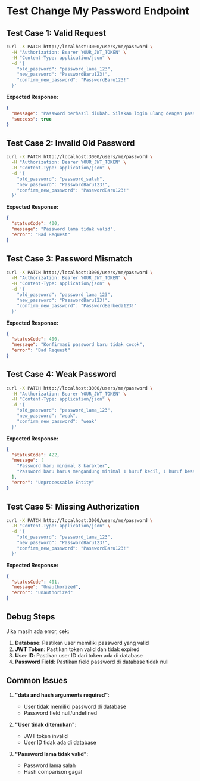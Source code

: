 # Test Change My Password Endpoint

## Test Case 1: Valid Request
```bash
curl -X PATCH http://localhost:3000/users/me/password \
  -H "Authorization: Bearer YOUR_JWT_TOKEN" \
  -H "Content-Type: application/json" \
  -d '{
    "old_password": "password_lama_123",
    "new_password": "PasswordBaru123!",
    "confirm_new_password": "PasswordBaru123!"
  }'
```

**Expected Response:**
```json
{
  "message": "Password berhasil diubah. Silakan login ulang dengan password baru.",
  "success": true
}
```

## Test Case 2: Invalid Old Password
```bash
curl -X PATCH http://localhost:3000/users/me/password \
  -H "Authorization: Bearer YOUR_JWT_TOKEN" \
  -H "Content-Type: application/json" \
  -d '{
    "old_password": "password_salah",
    "new_password": "PasswordBaru123!",
    "confirm_new_password": "PasswordBaru123!"
  }'
```

**Expected Response:**
```json
{
  "statusCode": 400,
  "message": "Password lama tidak valid",
  "error": "Bad Request"
}
```

## Test Case 3: Password Mismatch
```bash
curl -X PATCH http://localhost:3000/users/me/password \
  -H "Authorization: Bearer YOUR_JWT_TOKEN" \
  -H "Content-Type: application/json" \
  -d '{
    "old_password": "password_lama_123",
    "new_password": "PasswordBaru123!",
    "confirm_new_password": "PasswordBerbeda123!"
  }'
```

**Expected Response:**
```json
{
  "statusCode": 400,
  "message": "Konfirmasi password baru tidak cocok",
  "error": "Bad Request"
}
```

## Test Case 4: Weak Password
```bash
curl -X PATCH http://localhost:3000/users/me/password \
  -H "Authorization: Bearer YOUR_JWT_TOKEN" \
  -H "Content-Type: application/json" \
  -d '{
    "old_password": "password_lama_123",
    "new_password": "weak",
    "confirm_new_password": "weak"
  }'
```

**Expected Response:**
```json
{
  "statusCode": 422,
  "message": [
    "Password baru minimal 8 karakter",
    "Password baru harus mengandung minimal 1 huruf kecil, 1 huruf besar, 1 angka, dan 1 simbol"
  ],
  "error": "Unprocessable Entity"
}
```

## Test Case 5: Missing Authorization
```bash
curl -X PATCH http://localhost:3000/users/me/password \
  -H "Content-Type: application/json" \
  -d '{
    "old_password": "password_lama_123",
    "new_password": "PasswordBaru123!",
    "confirm_new_password": "PasswordBaru123!"
  }'
```

**Expected Response:**
```json
{
  "statusCode": 401,
  "message": "Unauthorized",
  "error": "Unauthorized"
}
```

## Debug Steps

Jika masih ada error, cek:

1. **Database**: Pastikan user memiliki password yang valid
2. **JWT Token**: Pastikan token valid dan tidak expired
3. **User ID**: Pastikan user ID dari token ada di database
4. **Password Field**: Pastikan field password di database tidak null

## Common Issues

1. **"data and hash arguments required"**: 
   - User tidak memiliki password di database
   - Password field null/undefined

2. **"User tidak ditemukan"**: 
   - JWT token invalid
   - User ID tidak ada di database

3. **"Password lama tidak valid"**: 
   - Password lama salah
   - Hash comparison gagal
